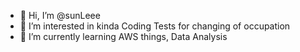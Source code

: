 - 👋 Hi, I’m @sunLeee
- 👀 I’m interested in kinda Coding Tests for changing of occupation
- 🌱 I’m currently learning AWS things, Data Analysis

<!---
sunLeee/sunLeee is a ✨ special ✨ repository because its `README.md` (this file) appears on your GitHub profile.
You can click the Preview link to take a look at your changes.
--->
